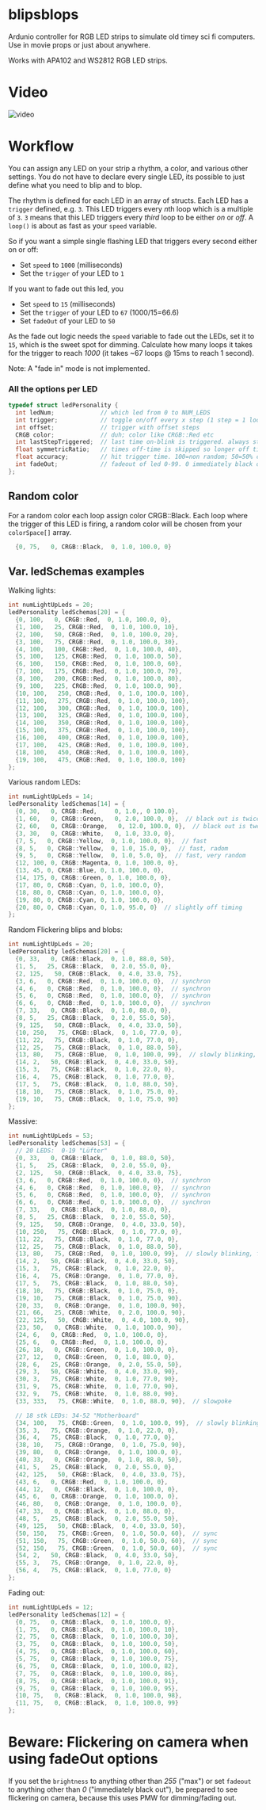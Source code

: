 # blipsblops
Ardunio controller for RGB LED strips to simulate old timey sci fi computers. Use in movie props or just about anywhere.

Works with APA102 and WS2812 RGB LED strips.

# Video
![video](./readme/example.gif)

# Workflow

You can assign any LED on your strip a rhythm, a color, and various other settings.
You do not have to declare every single LED, its possible to just define what you need to blip and to blop.

The rhythm is defined for each LED in an array of structs.
Each LED has a `trigger` defined, e.g. `3`. This LED triggers every *n*th loop which is a multiple of `3`.
`3` means that this LED triggers every *third* loop to be either *on* or *off*. A `loop()` is about as fast as your `speed` variable.

So if you want a simple single flashing LED that triggers every second either on or off:
- Set `speed` to `1000` (milliseconds)
- Set the `trigger` of your LED to `1`

If you want to fade out this led, you 
- Set `speed` to `15` (milliseconds)
- Set the `trigger` of your LED to `67` (1000/15=66.6)
- Set `fadeOut` of your LED to `50`

As the fade out logic needs the `speed` variable to fade out the LEDs, set it to `15`, which is the sweet spot for dimming. Calculate how many loops it takes for the trigger to reach *1000* (it takes ~67 loops @ 15ms to reach 1 second).

Note: A "fade in" mode is not implemented.

### All the options per LED

```C++
typedef struct ledPersonality {
  int ledNum;             // which led from 0 to NUM_LEDS
  int trigger;            // toggle on/off every x step (1 step = 1 loop). 1 = every step; 2 every second step and so on
  int offset;             // trigger with offset steps
  CRGB color;             // duh; color like CRGB::Red etc
  int lastStepTriggered;  // last time on-blink is triggered. always start at 0. Do not change this.
  float symmetricRatio;   // times off-time is skipped so longer off times than on times. 1=symmetric on/off; >1 longer off than on.
  float accuracy;         // hit trigger time. 100=non random; 50=50% chance of triggering when supposed; 1 very random; 0 never.
  int fadeOut;            // fadeout of led 0-99. 0 immediately black out; 99 very slowly; 100 never.
};
```

## Random color
For a random color each loop assign color CRGB::Black.
Each loop where the trigger of this LED is firing, a random color will be chosen from your `colorSpace[]` array.
```C++
  {0, 75,   0, CRGB::Black,  0, 1.0, 100.0, 0}
```


## Var. ledSchemas examples

Walking lights:
```C++
int numLightUpLeds = 20;
ledPersonality ledSchemas[20] = {  
  {0, 100,   0, CRGB::Red,  0, 1.0, 100.0, 0},
  {1, 100,   25, CRGB::Red,  0, 1.0, 100.0, 10},
  {2, 100,   50, CRGB::Red,  0, 1.0, 100.0, 20},
  {3, 100,   75, CRGB::Red,  0, 1.0, 100.0, 30},
  {4, 100,   100, CRGB::Red,  0, 1.0, 100.0, 40},
  {5, 100,   125, CRGB::Red,  0, 1.0, 100.0, 50},
  {6, 100,   150, CRGB::Red,  0, 1.0, 100.0, 60},
  {7, 100,   175, CRGB::Red,  0, 1.0, 100.0, 70},
  {8, 100,   200, CRGB::Red,  0, 1.0, 100.0, 80},
  {9, 100,   225, CRGB::Red,  0, 1.0, 100.0, 90},
  {10, 100,   250, CRGB::Red,  0, 1.0, 100.0, 100},
  {11, 100,   275, CRGB::Red,  0, 1.0, 100.0, 100},
  {12, 100,   300, CRGB::Red,  0, 1.0, 100.0, 100},
  {13, 100,   325, CRGB::Red,  0, 1.0, 100.0, 100},
  {14, 100,   350, CRGB::Red,  0, 1.0, 100.0, 100},
  {15, 100,   375, CRGB::Red,  0, 1.0, 100.0, 100},
  {16, 100,   400, CRGB::Red,  0, 1.0, 100.0, 100},
  {17, 100,   425, CRGB::Red,  0, 1.0, 100.0, 100},
  {18, 100,   450, CRGB::Red,  0, 1.0, 100.0, 100},
  {19, 100,   475, CRGB::Red,  0, 1.0, 100.0, 100}
};
```

Various random LEDs:
```C++
int numLightUpLeds = 14;
ledPersonality ledSchemas[14] = {  
  {0, 30,   0, CRGB::Red,     0, 1.0,, 0 100.0},
  {1, 60,   0, CRGB::Green,   0, 2.0, 100.0, 0},  // black out is twice as long
  {2, 60,   0, CRGB::Orange,   0, 12.0, 100.0, 0},  // black out is twelve times as long
  {3, 30,   0, CRGB::White,   0, 1.0, 33.0, 0},
  {7, 5,   0, CRGB::Yellow,  0, 1.0, 100.0, 0},  // fast
  {8, 5,   0, CRGB::Yellow,  0, 1.0, 15.0, 0},  // fast, radom
  {9, 5,   0, CRGB::Yellow,  0, 1.0, 5.0, 0},  // fast, very random
  {12, 100, 0, CRGB::Magenta, 0, 1.0, 100.0, 0},
  {13, 45, 0, CRGB::Blue, 0, 1.0, 100.0, 0},
  {14, 175, 0, CRGB::Green, 0, 1.0, 100.0, 0},
  {17, 80, 0, CRGB::Cyan, 0, 1.0, 100.0, 0},
  {18, 80, 0, CRGB::Cyan, 0, 1.0, 100.0, 0},
  {19, 80, 0, CRGB::Cyan, 0, 1.0, 100.0, 0},
  {20, 80, 0, CRGB::Cyan, 0, 1.0, 95.0, 0}  // slightly off timing
};
```

Random Flickering blips and blobs:
```C++
int numLightUpLeds = 20;
ledPersonality ledSchemas[20] = {  
  {0, 33,   0, CRGB::Black,  0, 1.0, 88.0, 50},
  {1, 5,   25, CRGB::Black,  0, 2.0, 55.0, 0},
  {2, 125,   50, CRGB::Black,  0, 4.0, 33.0, 75},
  {3, 6,   0, CRGB::Red,  0, 1.0, 100.0, 0},  // synchron 
  {4, 6,   0, CRGB::Red,  0, 1.0, 100.0, 0},  // synchron 
  {5, 6,   0, CRGB::Red,  0, 1.0, 100.0, 0},  // synchron 
  {6, 6,   0, CRGB::Red,  0, 1.0, 100.0, 0},  // synchron 
  {7, 33,   0, CRGB::Black,  0, 1.0, 88.0, 0},
  {8, 5,   25, CRGB::Black,  0, 2.0, 55.0, 50},
  {9, 125,   50, CRGB::Black,  0, 4.0, 33.0, 50},
  {10, 250,   75, CRGB::Black,  0, 1.0, 77.0, 0},
  {11, 22,   75, CRGB::Black,  0, 1.0, 77.0, 0},
  {12, 25,   75, CRGB::Black,  0, 1.0, 88.0, 50},
  {13, 80,   75, CRGB::Blue,  0, 1.0, 100.0, 99},  // slowly blinking, fade out
  {14, 2,   50, CRGB::Black,  0, 4.0, 33.0, 50},
  {15, 3,   75, CRGB::Black,  0, 1.0, 22.0, 0},
  {16, 4,   75, CRGB::Black,  0, 1.0, 77.0, 0},
  {17, 5,   75, CRGB::Black,  0, 1.0, 88.0, 50},
  {18, 10,   75, CRGB::Black,  0, 1.0, 75.0, 0},
  {19, 10,   75, CRGB::Black,  0, 1.0, 75.0, 90}
};
```

Massive:
```C++
int numLightUpLeds = 53;
ledPersonality ledSchemas[53] = {
  // 20 LEDS:  0-19 "Lüfter"
  {0, 33,   0, CRGB::Black,  0, 1.0, 88.0, 50},
  {1, 5,   25, CRGB::Black,  0, 2.0, 55.0, 0},
  {2, 125,   50, CRGB::Black,  0, 4.0, 33.0, 75},
  {3, 6,   0, CRGB::Red,  0, 1.0, 100.0, 0},  // synchron 
  {4, 6,   0, CRGB::Red,  0, 1.0, 100.0, 0},  // synchron 
  {5, 6,   0, CRGB::Red,  0, 1.0, 100.0, 0},  // synchron 
  {6, 6,   0, CRGB::Red,  0, 1.0, 100.0, 0},  // synchron 
  {7, 33,   0, CRGB::Black,  0, 1.0, 88.0, 0},
  {8, 5,   25, CRGB::Black,  0, 2.0, 55.0, 50},
  {9, 125,   50, CRGB::Orange,  0, 4.0, 33.0, 50},
  {10, 250,   75, CRGB::Black,  0, 1.0, 77.0, 0},
  {11, 22,   75, CRGB::Black,  0, 1.0, 77.0, 0},
  {12, 25,   75, CRGB::Black,  0, 1.0, 88.0, 50},
  {13, 80,   75, CRGB::Red,  0, 1.0, 100.0, 99},  // slowly blinking, fade out
  {14, 2,   50, CRGB::Black,  0, 4.0, 33.0, 50},
  {15, 3,   75, CRGB::Black,  0, 1.0, 22.0, 0},
  {16, 4,   75, CRGB::Orange,  0, 1.0, 77.0, 0},
  {17, 5,   75, CRGB::Black,  0, 1.0, 88.0, 50},
  {18, 10,   75, CRGB::Black,  0, 1.0, 75.0, 0},
  {19, 10,   75, CRGB::Black,  0, 1.0, 75.0, 90},
  {20, 33,   0, CRGB::Orange,  0, 1.0, 100.0, 90},
  {21, 66,   25, CRGB::White,  0, 2.0, 100.0, 90},
  {22, 125,   50, CRGB::White,  0, 4.0, 100.0, 90},
  {23, 50,   0, CRGB::White,  0, 1.0, 100.0, 90},
  {24, 6,   0, CRGB::Red,  0, 1.0, 100.0, 0},
  {25, 6,   0, CRGB::Red,  0, 1.0, 100.0, 0}, 
  {26, 18,   0, CRGB::Green,  0, 1.0, 100.0, 0}, 
  {27, 12,   0, CRGB::Green,  0, 1.0, 88.0, 0},
  {28, 6,   25, CRGB::Orange,  0, 2.0, 55.0, 50},
  {29, 3,   50, CRGB::White,  0, 4.0, 33.0, 90},
  {30, 3,   75, CRGB::White,  0, 1.0, 77.0, 90},
  {31, 9,   75, CRGB::White,  0, 1.0, 77.0, 90},
  {32, 9,   75, CRGB::White,  0, 1.0, 88.0, 90},
  {33, 333,   75, CRGB::White,  0, 1.0, 88.0, 90},  // slowpoke

  // 18 stk LEDs: 34-52 "Motherboard"
  {34, 100,   75, CRGB::Green,  0, 1.0, 100.0, 99},  // slowly blinking, fade out
  {35, 3,   75, CRGB::Orange,  0, 1.0, 22.0, 0},
  {36, 4,   75, CRGB::Black,  0, 1.0, 77.0, 0},
  {38, 10,   75, CRGB::Orange,  0, 1.0, 75.0, 90},
  {39, 80,   0, CRGB::Orange,  0, 1.0, 100.0, 0},
  {40, 33,   0, CRGB::Orange,  0, 1.0, 88.0, 50},
  {41, 5,   25, CRGB::Black,  0, 2.0, 55.0, 0},  
  {42, 125,   50, CRGB::Black,  0, 4.0, 33.0, 75},
  {43, 6,   0, CRGB::Red,  0, 1.0, 100.0, 0},  
  {44, 12,   0, CRGB::Black,  0, 1.0, 100.0, 0}, 
  {45, 6,   0, CRGB::Orange,  0, 1.0, 100.0, 0}, 
  {46, 80,   0, CRGB::Orange,  0, 1.0, 100.0, 0}, 
  {47, 33,   0, CRGB::Black,  0, 1.0, 88.0, 0},
  {48, 5,   25, CRGB::Black,  0, 2.0, 55.0, 50},
  {49, 125,   50, CRGB::Black,  0, 4.0, 33.0, 50},
  {50, 150,   75, CRGB::Green,  0, 1.0, 50.0, 60},  // sync
  {51, 150,   75, CRGB::Green,  0, 1.0, 50.0, 60},  // sync
  {52, 150,   75, CRGB::Green,  0, 1.0, 50.0, 60},  // sync
  {54, 2,   50, CRGB::Black,  0, 4.0, 33.0, 50},
  {55, 3,   75, CRGB::Orange,  0, 1.0, 22.0, 0},
  {56, 4,   75, CRGB::Black,  0, 1.0, 77.0, 0}
};
```

Fading out:
```C++
int numLightUpLeds = 12;
ledPersonality ledSchemas[12] = {  
  {0, 75,   0, CRGB::Black,  0, 1.0, 100.0, 0},
  {1, 75,   0, CRGB::Black,  0, 1.0, 100.0, 10},
  {2, 75,   0, CRGB::Black,  0, 1.0, 100.0, 30},
  {3, 75,   0, CRGB::Black,  0, 1.0, 100.0, 50},
  {4, 75,   0, CRGB::Black,  0, 1.0, 100.0, 60},
  {5, 75,   0, CRGB::Black,  0, 1.0, 100.0, 75},
  {6, 75,   0, CRGB::Black,  0, 1.0, 100.0, 82},
  {7, 75,   0, CRGB::Black,  0, 1.0, 100.0, 86},
  {8, 75,   0, CRGB::Black,  0, 1.0, 100.0, 91},
  {9, 75,   0, CRGB::Black,  0, 1.0, 100.0, 95},
  {10, 75,   0, CRGB::Black,  0, 1.0, 100.0, 98},
  {11, 75,   0, CRGB::Black,  0, 1.0, 100.0, 99}
};
```


# Beware: Flickering on camera when using fadeOut options

If you set the `brightness` to anything other than *255* ("max") or set `fadeout` to anything other than *0* ("immediately black out"), be prepared to see flickering on camera, because this uses PMW for dimming/fading out.
